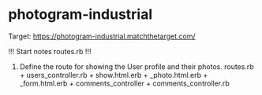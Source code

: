 # photogram-industrial

Target: https://photogram-industrial.matchthetarget.com/

!!! Start notes routes.rb !!!


1. Define the route for showing the User profile and their photos. routes.rb + users_controller.rb + show.html.erb + _photo.html.erb + _form.html.erb + comments_controller + comments_controller.rb
